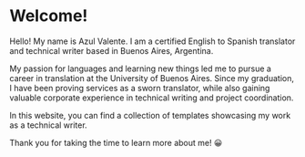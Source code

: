# Welcome! 
Hello! My name is Azul Valente. I am a certified English to Spanish translator and technical writer based in Buenos Aires, Argentina. 

My passion for languages and learning new things led me to pursue a career in translation at the University of Buenos Aires. Since my graduation, I have been proving services as a sworn translator, while also gaining valuable corporate experience in technical writing and project coordination.

In this website, you can find a collection of templates showcasing my work as a technical writer. 

Thank you for taking the time to learn more about me! 😀